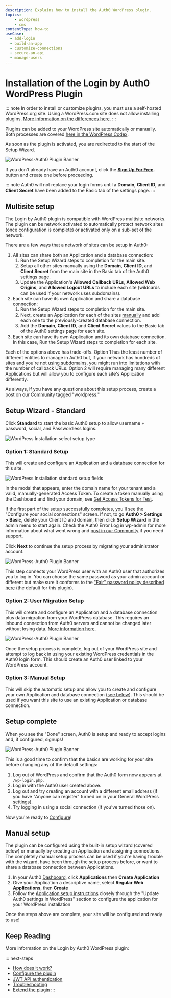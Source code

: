 ```yaml
---
description: Explains how to install the Auth0 WordPress plugin.
topics:
    - wordpress
    - cms
contentType: how-to
useCase:
  - add-login
  - build-an-app
  - customize-connections
  - secure-an-api
  - manage-users  
---
```

# Installation of the Login by Auth0 WordPress Plugin

::: note
In order to install or customize plugins, you must use a self-hosted WordPress.org site. Using a WordPress.com site does not allow installing plugins. [More information on the differences here](https://en.support.wordpress.com/com-vs-org/).
:::

Plugins can be added to your WordPress site automatically or manually. Both processes are covered [here in the WordPress Codex](https://codex.wordpress.org/Managing_Plugins#Installing_Plugins).

As soon as the plugin is activated, you are redirected to the start of the Setup Wizard.

![WordPress-Auth0 Plugin Banner](/media/articles/cms/wordpress/setup-wizard-step-1.png)

If you don't already have an Auth0 account, click the **[Sign Up For Free](https://auth0.com/signup).** button and create one before proceeding. 

::: note
Auth0 will not replace your login forms until a **Domain**, **Client ID**, and **Client Secret** have been added to the Basic tab of the settings page.
:::

## Multisite setup

The Login by Auth0 plugin is compatible with WordPress multisite networks. The plugin can be network activated to automatically protect network sites (once configuration is complete) or activated only on a sub-set of the network.

There are a few ways that a network of sites can be setup in Auth0:

1. All sites can share both an Application and a database connection:
	1. Run the Setup Wizard steps to completion for the main site.
	2. Setup all other sites manually using the **Domain**, **Client ID**, and **Client Secret** from the main site in the Basic tab of the Auth0 settings page.
	3. Update the Application's **Allowed Callback URLs**, **Allowed Web Origins**, and **Allowed Logout URLs** to include each site (wildcards can be used if your network uses subdomains).
2. Each site can have its own Application and share a database connection:
	1. Run the Setup Wizard steps to completion for the main site.
	2. Next, create an Application for each of the sites [manually](/cms/wordpress/configuration) and add each one to the previously-created database connection.
	3. Add the **Domain**, **Client ID**, and **Client Secret** values to the Basic tab of the Auth0 settings page for each site.
3. Each site can have its own Application and its own database connection. In this case, Run the Setup Wizard steps to completion for each site.

Each of the options above has trade-offs. Option 1 has the least number of different entities to manage in Auth0 but, if your network has hundreds of sites and you're not using subdomains, you might run into limitations with the number of callback URLs. Option 2 will require managing many different Applications but will allow you to configure each site's Application differently. 

As always, if you have any questions about this setup process, create a post on our [Community](https://community.auth0.com/tags/wordpress) tagged "wordpress."

## Setup Wizard - Standard

Click **Standard** to start the basic Auth0 setup to allow username + password, social, and Passwordless logins.

![WordPress Installation select setup type](/media/articles/cms/wordpress/setup-wizard-select-setup.png)

### Option 1: Standard Setup

This will create and configure an Application and a database connection for this site.

![WordPress Installation standard setup fields](/media/articles/cms/wordpress/setup-wizard-social-modal.png)

In the modal that appears, enter the domain name for your tenant and a valid, manually-generated Access Token. To create a token manually using the Dashboard and find your domain, see [Get Access Tokens for Test](/api/management/v2/get-access-tokens-for-test).  

If the first part of the setup successfully completes, you'll see the "Configure your social connections" screen. If not, to go **Auth0 > Settings > Basic**, delete your Client ID and domain, then click **Setup Wizard** in the admin menu to start again. Check the Auth0 Error Log in wp-admin for more information about what went wrong and [post in our Community](https://community.auth0.com/tags/wordpress) if you need support. 

Click **Next** to continue the setup process by migrating your administrator account.

![WordPress-Auth0 Plugin Banner](/media/articles/cms/wordpress/setup-wizard-migrate-admin.png)

This step connects your WordPress user with an Auth0 user that authorizes you to log in. You can choose the same password as your admin account or different but make sure it conforms to the ["Fair" password policy described here](/connections/database/password-strength#password-policies) (the default for this plugin).

### Option 2: User Migration Setup

This will create and configure an Application and a database connection plus data migration from your WordPress database. This requires an inbound connection from Auth0 servers and cannot be changed later without losing data. [More information here](/cms/wordpress/how-does-it-work#scenario-data-migration).

![WordPress-Auth0 Plugin Banner](/media/articles/cms/wordpress/auth0-authorize-app.png)

Once the setup process is complete, log out of your WordPress site and attempt to log back in using your existing WordPress credentials in the Auth0 login form. This should create an Auth0 user linked to your WordPress account. 

### Option 3: Manual Setup

This will skip the automatic setup and allow you to create and configure your own Application and database connection ([see below](#manual-setup)). This should be used if you want this site to use an existing Application or database connection. 

## Setup complete

When you see the "Done" screen, Auth0 is setup and ready to accept logins and, if configured, signups!

![WordPress-Auth0 Plugin Banner](/media/articles/cms/wordpress/setup-wizard-complete.png)

This is a good time to confirm that the basics are working for your site before changing any of the default settings:

1. Log out of WordPress and confirm that the Auth0 form now appears at `/wp-login.php`.
1. Log in with the Auth0 user created above.
1. Log out and try creating an account with a different email address (if you have "Anyone can register" turned on in your General WordPress settings).
1. Try logging in using a social connection (if you've turned those on).

Now you're ready to [Configure](/cms/wordpress/configuration)!

## Manual setup

The plugin can be configured using the built-in setup wizard (covered below) or manually by creating an Application and 
assigning connections. The completely manual setup process can be used if you're having trouble with the 
wizard, have been through the setup process before, or want to share a database connection between Applications.

1. In your Auth0 [Dashboard](${manage_url}), click **Applications** then **Create Application**
1. Give your Application a descriptive name, select **Regular Web Applications**, then **Create**
1. Follow the [Application setup instructions](/cms/wordpress/configuration) closely through the "Update Auth0 settings in WordPress" section to configure the application for your WordPress installation

Once the steps above are complete, your site will be configured and ready to use!

## Keep Reading

More information on the Login by Auth0 WordPress plugin:

::: next-steps
* [How does it work?](/cms/wordpress/how-does-it-work)
* [Configure the plugin](/cms/wordpress/configuration)
* [JWT API authentication](/cms/wordpress/jwt-authentication)
* [Troubleshooting](/cms/wordpress/troubleshoot)
* [Extend the plugin](/cms/wordpress/extending)
:::
